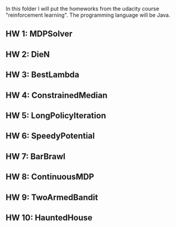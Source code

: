 In this folder I will put the homeworks from the udacity course "reinforcement learning". 
The programming language will be Java.

## HW 1: MDPSolver

## HW 2: DieN

## HW 3: BestLambda

## HW 4: ConstrainedMedian

## HW 5: LongPolicyIteration

## HW 6: SpeedyPotential

## HW 7: BarBrawl

## HW 8: ContinuousMDP

## HW 9: TwoArmedBandit

## HW 10: HauntedHouse
